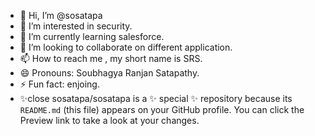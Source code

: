 - 👋 Hi, I’m @sosatapa
- 👀 I’m interested in security.
- 🌱 I’m currently learning salesforce.
- 💞️ I’m looking to collaborate on different application.
- 📫 How to reach me , my short name is SRS.
- 😄 Pronouns: Soubhagya Ranjan Satapathy.
- ⚡ Fun fact: enjoing.
-  ✨close
sosatapa/sosatapa is a ✨ special ✨ repository because its `README.md` (this file) appears on your GitHub profile.
You can click the Preview link to take a look at your changes. 
